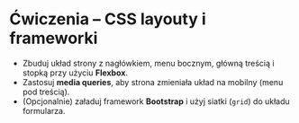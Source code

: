 # Ćwiczenia – CSS layouty i frameworki

- Zbuduj układ strony z nagłówkiem, menu bocznym, główną treścią i stopką przy użyciu **Flexbox**.
- Zastosuj **media queries**, aby strona zmieniała układ na mobilny (menu pod treścią).
- (Opcjonalnie) załaduj framework **Bootstrap** i użyj siatki (`grid`) do układu formularza.